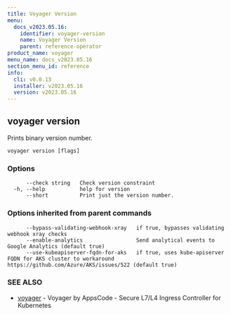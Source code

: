 ```yaml
---
title: Voyager Version
menu:
  docs_v2023.05.16:
    identifier: voyager-version
    name: Voyager Version
    parent: reference-operator
product_name: voyager
menu_name: docs_v2023.05.16
section_menu_id: reference
info:
  cli: v0.0.13
  installer: v2023.05.16
  version: v2023.05.16
---
```


## voyager version

Prints binary version number.

```
voyager version [flags]
```

### Options

```
      --check string   Check version constraint
  -h, --help           help for version
      --short          Print just the version number.
```

### Options inherited from parent commands

```
      --bypass-validating-webhook-xray   if true, bypasses validating webhook xray checks
      --enable-analytics                 Send analytical events to Google Analytics (default true)
      --use-kubeapiserver-fqdn-for-aks   if true, uses kube-apiserver FQDN for AKS cluster to workaround https://github.com/Azure/AKS/issues/522 (default true)
```

### SEE ALSO

* [voyager](/docs/v2023.05.16/reference/operator/voyager)	 - Voyager by AppsCode - Secure L7/L4 Ingress Controller for Kubernetes


